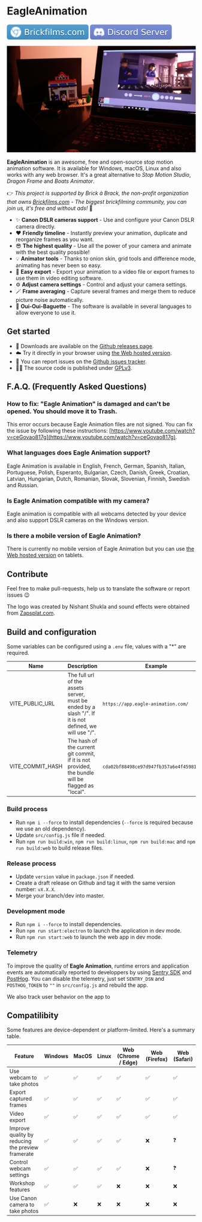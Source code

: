 # EagleAnimation

[![Official Website](docs/tags/website.svg)](https://brickfilms.com/) [![Discord](docs/tags/discord.svg)](https://discord.com/invite/mmU2sVAJUq)

![Eagle Animation in use by Théo Aron](docs/imgs/img_2.png)

**EagleAnimation** is an awesome, free and open-source stop motion animation software. It is available for Windows, macOS, Linux and also works with any web browser. It's a great alternative to _Stop Motion Studio_, _Dragon Frame_ and _Boats Animator_.

👉 _This project is supported by Brick à Brack, the non-profit organization that owns [Brickfilms.com](https://brickfilms.com/) - The biggest brickfilming community, you can join us, it's free and without ads!_ 🎥

- ✨ **Canon DSLR cameras support** - Use and configure your Canon DSLR camera directly.
- ❤️ **Friendly timeline** - Instantly preview your animation, duplicate and reorganize frames as you want.
- 😎 **The highest quality** - Use all the power of your camera and animate with the best quality possible!
- 💡 **Animator tools** - Thanks to onion skin, grid tools and difference mode, animating has never been so easy.
- 💾 **Easy export** - Export your animation to a video file or export frames to use them in video editing software.
- ⚙️ **Adjust camera settings** - Control and adjust your camera settings.
- 🪄 **Frame averaging** - Capture several frames and merge them to reduce picture noise automatically.
- 🥖 **Oui-Oui-Baguette** - The software is available in several languages to allow everyone to use it.

## Get started

- 🚀 Downloads are available on the [Github releases page](https://github.com/brick-a-brack/eagle-animation/releases).
- ☁️ Try it directly in your browser using [the Web hosted version](https://app.eagle-animation.com/).
- 🐛 You can report issues on the [Github issues tracker](https://github.com/brick-a-brack/eagle-animation/issues).
- 🧑‍⚖️ The source code is published under [GPLv3](http://www.gnu.org/licenses/gpl.html).

## F.A.Q. (Frequently Asked Questions)

### How to fix: "Eagle Animation" is damaged and can't be opened. You should move it to Trash.

This error occurs because Eagle Animation files are not signed. You can fix the issue by following these instructions: [https://www.youtube.com/watch?v=ceGovao817g](https://www.youtube.com/watch?v=ceGovao817g).

### What languages does Eagle Animation support?

Eagle Animation is available in English, French, German, Spanish, Italian, Portuguese, Polish, Esperanto, Bulgarian, Czech, Danish, Greek, Croatian, Latvian, Hungarian, Dutch, Romanian, Slovak, Slovenian, Finnish, Swedish and Russian.

### Is Eagle Animation compatible with my camera?

Eagle animation is compatible with all webcams detected by your device and also support DSLR cameras on the Windows version.

### Is there a mobile version of Eagle Animation?

There is currently no mobile version of Eagle Animation but you can use [the Web hosted version](https://app.eagle-animation.com/) on tablets.

## Contribute

Feel free to make pull-requests, help us to translate the software or report issues 😉

The logo was created by Nishant Shukla and sound effects were obtained from [Zapsplat.com](https://zapsplat.com/).

## Build and configuration

Some variables can be configured using a `.env` file, values with a "\*" are required.

| **Name**         | **Description**                                                                                         | **Example**                                |
| ---------------- | ------------------------------------------------------------------------------------------------------- | ------------------------------------------ |
| VITE_PUBLIC_URL  | The full url of the assets server, must be ended by a slash "/". If it is not defined, we will use "/". | `https://app.eagle-animation.com/`         |
| VITE_COMMIT_HASH | The hash of the current git commit, if it is not provided, the bundle will be flagged as "local".       | `cda02bf88498ce97d947fb357a6e4f459812122a` |

### Build process

- Run `npm i --force` to install dependencies (`--force` is required because we use an old dependency).
- Update `src/config.js` file if needed.
- Run `npm run build:win`, `npm run build:linux`, `npm run build:mac` and `npm run build:web` to build release files.

### Release process

- Update `version` value in `package.json` if needed.
- Create a draft release on Github and tag it with the same version number: `vX.X.X`.
- Merge your branch/dev into master.

### Development mode

- Run `npm i --force` to install dependencies.
- Run `npm run start:electron` to launch the application in dev mode.
- Run `npm run start:web` to launch the web app in dev mode.

### Telemetry

To improve the quality of **Eagle Animation**, runtime errors and application events are automatically reported to developpers by using [Sentry SDK](https://sentry.io/) and [PostHog](https://posthog.com/). You can disable the telemetry, just set
`SENTRY_DSN` and `POSTHOG_TOKEN` to `""` in `src/config.js` and rebuild the app.

We also track user behavior on the app to 

## Compatilibity

Some features are device-dependent or platform-limited. Here's a summary table.

| Feature                                           | Windows | MacOS | Linux | Web (Chrome / Edge) | Web (Firefox) | Web (Safari) |
| ------------------------------------------------- | ------- | ----- | ----- | ------------------- | ------------- | ------------ |
| Use webcam to take photos                         | ✅      | ✅    | ✅    | ✅                  | ✅            | ✅           |
| Export captured frames                            | ✅      | ✅    | ✅    | ✅                  | ✅            | ✅           |
| Video export                                      | ✅      | ✅    | ✅    | ✅                  | ✅            | ✅           |
| Improve quality by reducing the preview framerate | ✅      | ✅    | ✅    | ✅                  | ❌            | ❓           |
| Control webcam settings                           | ✅      | ✅    | ✅    | ✅                  | ❌            | ❓           |
| Workshop features                                 | ✅      | ✅    | ✅    | ❌                  | ❌            | ❌           |
| Use Canon camera to take photos                   | ✅      | ❌    | ❌    | ❌                  | ❌            | ❌           |
